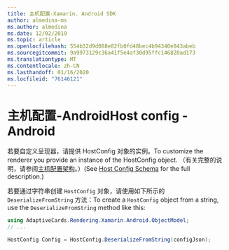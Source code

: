 ```yaml
---
title: 主机配置-Xamarin. Android SDK
author: almedina-ms
ms.author: almedina
ms.date: 12/02/2019
ms.topic: article
ms.openlocfilehash: 554b32d9d088e82fb0fd48bec4b94340e843abeb
ms.sourcegitcommit: 9a9973129c36a41f5e4af30d95ffc146820ad173
ms.translationtype: MT
ms.contentlocale: zh-CN
ms.lasthandoff: 01/16/2020
ms.locfileid: "76146121"
---
```

# <a name="host-config---android"></a><span data-ttu-id="d2816-102">主机配置-Android</span><span class="sxs-lookup"><span data-stu-id="d2816-102">Host config - Android</span></span>

<span data-ttu-id="d2816-103">若要自定义呈现器，请提供 HostConfig 对象的实例。</span><span class="sxs-lookup"><span data-stu-id="d2816-103">To customize the renderer you provide an instance of the HostConfig object.</span></span> <span data-ttu-id="d2816-104">（有关完整的说明，请参阅[主机配置架构](../../../../rendering-cards/host-config.md)。）</span><span class="sxs-lookup"><span data-stu-id="d2816-104">(See [Host Config Schema](../../../../rendering-cards/host-config.md) for the full description.)</span></span>

<span data-ttu-id="d2816-105">若要通过字符串创建 ```HostConfig``` 对象，请使用如下所示的 ```DeserializeFromString``` 方法：</span><span class="sxs-lookup"><span data-stu-id="d2816-105">To create a ```HostConfig``` object from a string, use the ```DeserializeFromString``` method like this:</span></span>

```csharp
using AdaptiveCards.Rendering.Xamarin.Android.ObjectModel;
// ...

HostConfig Config = HostConfig.DeserializeFromString(configJson);
```